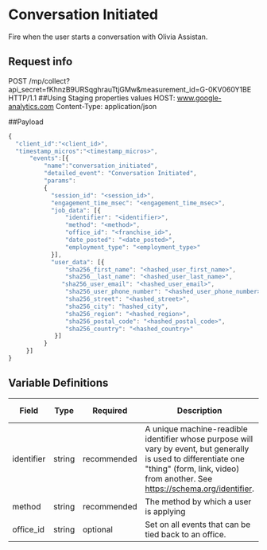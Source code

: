 # Conversation Initiated

Fire when the user starts a conversation with Olivia Assistan.

## Request info
POST /mp/collect?api_secret=fKhnzB9URSqghrauTtjGMw&measurement_id=G-0KV060Y1BE HTTP/1.1   ##Using Staging properties values
HOST: www.google-analytics.com
Content-Type: application/json

##Payload

```js
{
  "client_id":"<client_id>",
  "timestamp_micros":"<timestamp_micros>",
      "events":[{
          "name":"conversation_initiated",
          "detailed_event": "Conversation Initiated",
          "params":
          {
            "session_id": "<session_id>",
            "engagement_time_msec": "<engagement_time_msec>",
            "job_data": [{
                "identifier": "<identifier>",
                "method": "<method>",
                "office_id": "<franchise_id>",
                "date_posted": "<date_posted>",
                "employment_type": "<employment_type>"
            }],
            "user_data": [{
                "sha256_first_name": "<hashed_user_first_name>",
                "sha256__last_name": "<hashed_user_last_name>",
               "sha256_user_email": "<hashed_user_email>",
                "sha256_user_phone_number": "<hashed_user_phone_number>",
                "sha256_street": "<hashed_street>",
                "sha256_city": "hashed_city",
                "sha256_region": "<hashed_region>",
                "sha256_postal_code": "<hashed_postal_code>",
                "sha256_country": "<hashed_country>"
             }]
          }
     }]
}
```

## Variable Definitions

|Field|Type|Required|Description|Example|Pattern|Min Length|Max Length|Minimum|Maximum|Multiple Of|
| --- | --- | --- | --- | --- | --- | --- | --- | --- | --- | --- |
|identifier|string|recommended|A unique machine-readible identifier whose purpose will vary by event, but generally is used to differentiate one "thing" (form, link, video) from another. See https://schema.org/identifier.|ckfi:56f9dd7d-80e6-445c-b638-4e1759789077|
|method|string|recommended|The method by which a user is applying|webform,phone,chat|
|office_id|string|optional|Set on all events that can be tied back to an office.|/ohio/springfield|
